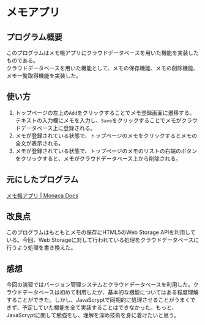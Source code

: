 # メモアプリ

## プログラム概要
このプログラムはメモ帳アプリにクラウドデータベースを用いた機能を実装したものである。  
クラウドデータベースを用いた機能として、メモの保存機能、メモの削除機能、メモ一覧取得機能を実装した。

## 使い方
1. トップページの左上の`Add`をクリックすることでメモ登録画面に遷移する。  
テキストの入力欄にメモを入力し、`Save`をクリックすることでメモがクラウドデータベース上に登録される。
1. メモが登録されている状態で、トップページのメモをクリックするとメモの全文が表示される。
1. メモが登録されている状態で、トップページのメモのリストの右端のボタンをクリックすると、メモがクラウドデータベース上から削除される。

## 元にしたプログラム
[メモ帳アプリ | Monaca Docs](https://docs.monaca.io/ja/sampleapp/samples/memo_application/)

## 改良点
このプログラムはもともとメモの保存にHTML5のWeb Storage APIを利用している。今回、Web Storageに対して行われている処理をクラウドデータベースに行うよう処理を書き換えた。

## 感想
今回の演習ではバージョン管理システムとクラウドデータベースを利用した。クラウドデータベースは初めて利用したが、基本的な機能についてはある程度理解することができた。しかし、JavaScryptで同期的に処理させることがうまくできず、予定していた機能を全て実装することはできなかった。もっと、JavaScryptに関して勉強をし、理解を深め技術を身に着けたいと思う。